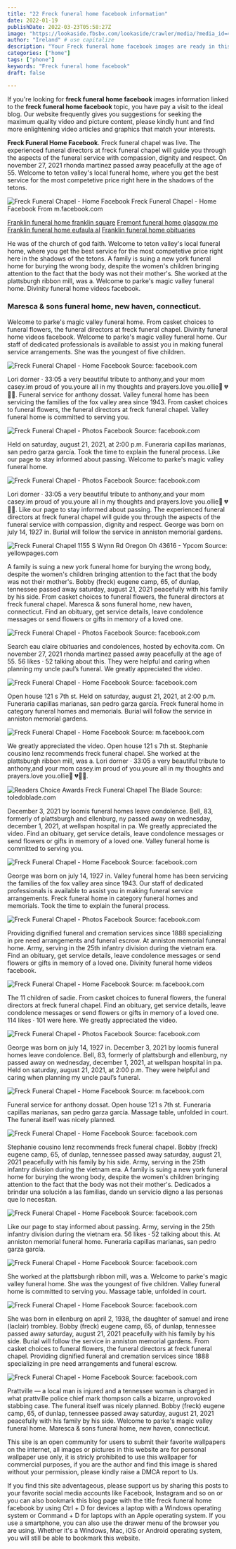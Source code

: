 ```yaml
---
title: "22 Freck funeral home facebook information"
date: 2022-01-19
publishDate: 2022-03-23T05:58:27Z
image: "https://lookaside.fbsbx.com/lookaside/crawler/media/?media_id=4426118574082887"
author: "Ireland" # use capitalize
description: "Your Freck funeral home facebook images are ready in this website. Freck funeral home facebook are a topic that is being searched for and liked by netizens today. You can Find and Download the Freck funeral home facebook files here. Download all royalty-free vectors."
categories: ["home"]
tags: ["phone"]
keywords: "Freck funeral home facebook"
draft: false

---
```


If you're looking for **freck funeral home facebook** images information linked to the **freck funeral home facebook** topic, you have pay a visit to the ideal  blog.  Our website frequently  gives you  suggestions  for seeking  the maximum  quality video and picture  content, please kindly hunt and find more enlightening video articles and graphics  that match your interests.

**Freck Funeral Home Facebook**. Freck funeral chapel was live. The experienced funeral directors at freck funeral chapel will guide you through the aspects of the funeral service with compassion, dignity and respect. On november 27, 2021 rhonda martinez passed away peacefully at the age of 55. Welcome to teton valley&#039;s local funeral home, where you get the best service for the most competetive price right here in the shadows of the tetons.

![Freck Funeral Chapel - Home Facebook](https://lookaside.fbsbx.com/lookaside/crawler/media/?media_id=186542299776136&amp;get_thumbnail=1 "Freck Funeral Chapel - Home Facebook")
Freck Funeral Chapel - Home Facebook From m.facebook.com

[Franklin funeral home franklin square](/franklin-funeral-home-franklin-square/)
[Fremont funeral home glasgow mo](/fremont-funeral-home-glasgow-mo/)
[Franklin funeral home eufaula al](/franklin-funeral-home-eufaula-al/)
[Franklin funeral home obituaries](/franklin-funeral-home-obituaries/)

He was of the church of god faith. Welcome to teton valley&#039;s local funeral home, where you get the best service for the most competetive price right here in the shadows of the tetons. A family is suing a new york funeral home for burying the wrong body, despite the women&#039;s children bringing attention to the fact that the body was not their mother&#039;s. She worked at the plattsburgh ribbon mill, was a. Welcome to parke&#039;s magic valley funeral home. Divinity funeral home videos facebook.

### Maresca &amp; sons funeral home, new haven, connecticut.

Welcome to parke&#039;s magic valley funeral home. From casket choices to funeral flowers, the funeral directors at freck funeral chapel. Divinity funeral home videos facebook. Welcome to parke&#039;s magic valley funeral home. Our staff of dedicated professionals is available to assist you in making funeral service arrangements. She was the youngest of five children.


![Freck Funeral Chapel - Home Facebook](https://lookaside.fbsbx.com/lookaside/crawler/media/?media_id=517308263028870&amp;get_thumbnail=1 "Freck Funeral Chapel - Home Facebook")
Source: facebook.com

Lori dorner · 33:05 a very beautiful tribute to anthony,and your mom casey.im proud of you.youre all in my thoughts and prayers.love you.ollie💙 💔🙏😢. Funeral service for anthony dossat. Valley funeral home has been servicing the families of the fox valley area since 1943. From casket choices to funeral flowers, the funeral directors at freck funeral chapel. Valley funeral home is committed to serving you.

![Freck Funeral Chapel - Photos Facebook](https://lookaside.fbsbx.com/lookaside/crawler/media/?media_id=3317703568257732 "Freck Funeral Chapel - Photos Facebook")
Source: facebook.com

Held on saturday, august 21, 2021, at 2:00 p.m. Funeraria capillas marianas, san pedro garza garcía. Took the time to explain the funeral process. Like our page to stay informed about passing. Welcome to parke&#039;s magic valley funeral home.

![Freck Funeral Chapel - Photos Facebook](https://lookaside.fbsbx.com/lookaside/crawler/media/?media_id=4426118650749546 "Freck Funeral Chapel - Photos Facebook")
Source: facebook.com

Lori dorner · 33:05 a very beautiful tribute to anthony,and your mom casey.im proud of you.youre all in my thoughts and prayers.love you.ollie💙 💔🙏😢. Like our page to stay informed about passing. The experienced funeral directors at freck funeral chapel will guide you through the aspects of the funeral service with compassion, dignity and respect. George was born on july 14, 1927 in. Burial will follow the service in anniston memorial gardens.

![Freck Funeral Chapel 1155 S Wynn Rd Oregon Oh 43616 - Ypcom](https://i3.ypcdn.com/blob/f80ea772319ace31a0ddcdc23df1550856dbaca2_400x260_crop.jpg "Freck Funeral Chapel 1155 S Wynn Rd Oregon Oh 43616 - Ypcom")
Source: yellowpages.com

A family is suing a new york funeral home for burying the wrong body, despite the women&#039;s children bringing attention to the fact that the body was not their mother&#039;s. Bobby (freck) eugene camp, 65, of dunlap, tennessee passed away saturday, august 21, 2021 peacefully with his family by his side. From casket choices to funeral flowers, the funeral directors at freck funeral chapel. Maresca &amp; sons funeral home, new haven, connecticut. Find an obituary, get service details, leave condolence messages or send flowers or gifts in memory of a loved one.

![Freck Funeral Chapel - Photos Facebook](https://lookaside.fbsbx.com/lookaside/crawler/media/?media_id=1249210388440404 "Freck Funeral Chapel - Photos Facebook")
Source: facebook.com

Search eau claire obituaries and condolences, hosted by echovita.com. On november 27, 2021 rhonda martinez passed away peacefully at the age of 55. 56 likes · 52 talking about this. They were helpful and caring when planning my uncle paul’s funeral. We greatly appreciated the video.

![Freck Funeral Chapel - Home Facebook](https://lookaside.fbsbx.com/lookaside/crawler/media/?media_id=3535039879857432 "Freck Funeral Chapel - Home Facebook")
Source: facebook.com

Open house 121 s 7th st. Held on saturday, august 21, 2021, at 2:00 p.m. Funeraria capillas marianas, san pedro garza garcía. Freck funeral home in category funeral homes and memorials. Burial will follow the service in anniston memorial gardens.

![Freck Funeral Chapel - Home Facebook](https://lookaside.fbsbx.com/lookaside/crawler/media/?media_id=2835438406727217&amp;get_thumbnail=1 "Freck Funeral Chapel - Home Facebook")
Source: m.facebook.com

We greatly appreciated the video. Open house 121 s 7th st. Stephanie cousino lenz recommends freck funeral chapel. She worked at the plattsburgh ribbon mill, was a. Lori dorner · 33:05 a very beautiful tribute to anthony,and your mom casey.im proud of you.youre all in my thoughts and prayers.love you.ollie💙 💔🙏😢.

![Readers Choice Awards Freck Funeral Chapel The Blade](https://www.toledoblade.com/image/2021/05/07/1140x_a10-7_cTC/Freck-Funeral-Chapel-jpg.jpg "Readers Choice Awards Freck Funeral Chapel The Blade")
Source: toledoblade.com

December 3, 2021 by loomis funeral homes leave condolence. Bell, 83, formerly of plattsburgh and ellenburg, ny passed away on wednesday, december 1, 2021, at wellspan hospital in pa. We greatly appreciated the video. Find an obituary, get service details, leave condolence messages or send flowers or gifts in memory of a loved one. Valley funeral home is committed to serving you.

![Freck Funeral Chapel - Home Facebook](https://lookaside.fbsbx.com/lookaside/crawler/media/?media_id=486026119124586&amp;get_thumbnail=1 "Freck Funeral Chapel - Home Facebook")
Source: facebook.com

George was born on july 14, 1927 in. Valley funeral home has been servicing the families of the fox valley area since 1943. Our staff of dedicated professionals is available to assist you in making funeral service arrangements. Freck funeral home in category funeral homes and memorials. Took the time to explain the funeral process.

![Freck Funeral Chapel - Photos Facebook](https://lookaside.fbsbx.com/lookaside/crawler/media/?media_id=1276333025728140 "Freck Funeral Chapel - Photos Facebook")
Source: facebook.com

Providing dignified funeral and cremation services since 1888 specializing in pre need arrangements and funeral escrow. At anniston memorial funeral home. Army, serving in the 25th infantry division during the vietnam era. Find an obituary, get service details, leave condolence messages or send flowers or gifts in memory of a loved one. Divinity funeral home videos facebook.

![Freck Funeral Chapel - Home Facebook](https://lookaside.fbsbx.com/lookaside/crawler/media/?media_id=186542299776136&amp;get_thumbnail=1 "Freck Funeral Chapel - Home Facebook")
Source: m.facebook.com

The 11 children of sadie. From casket choices to funeral flowers, the funeral directors at freck funeral chapel. Find an obituary, get service details, leave condolence messages or send flowers or gifts in memory of a loved one. 114 likes · 101 were here. We greatly appreciated the video.

![Freck Funeral Chapel - Photos Facebook](https://lookaside.fbsbx.com/lookaside/crawler/media/?media_id=2812061732155254 "Freck Funeral Chapel - Photos Facebook")
Source: facebook.com

George was born on july 14, 1927 in. December 3, 2021 by loomis funeral homes leave condolence. Bell, 83, formerly of plattsburgh and ellenburg, ny passed away on wednesday, december 1, 2021, at wellspan hospital in pa. Held on saturday, august 21, 2021, at 2:00 p.m. They were helpful and caring when planning my uncle paul’s funeral.

![Freck Funeral Chapel - Home Facebook](https://lookaside.fbsbx.com/lookaside/crawler/media/?media_id=1225814704471927&amp;get_thumbnail=1 "Freck Funeral Chapel - Home Facebook")
Source: m.facebook.com

Funeral service for anthony dossat. Open house 121 s 7th st. Funeraria capillas marianas, san pedro garza garcía. Massage table, unfolded in court. The funeral itself was nicely planned.

![Freck Funeral Chapel - Home Facebook](https://lookaside.fbsbx.com/lookaside/crawler/media/?media_id=1093341644535463&amp;get_thumbnail=1 "Freck Funeral Chapel - Home Facebook")
Source: facebook.com

Stephanie cousino lenz recommends freck funeral chapel. Bobby (freck) eugene camp, 65, of dunlap, tennessee passed away saturday, august 21, 2021 peacefully with his family by his side. Army, serving in the 25th infantry division during the vietnam era. A family is suing a new york funeral home for burying the wrong body, despite the women&#039;s children bringing attention to the fact that the body was not their mother&#039;s. Dedicados a brindar una solución a las familias, dando un servicio digno a las personas que lo necesitan.

![Freck Funeral Chapel - Home Facebook](https://lookaside.fbsbx.com/lookaside/crawler/media/?media_id=501660057936732&amp;get_thumbnail=1 "Freck Funeral Chapel - Home Facebook")
Source: facebook.com

Like our page to stay informed about passing. Army, serving in the 25th infantry division during the vietnam era. 56 likes · 52 talking about this. At anniston memorial funeral home. Funeraria capillas marianas, san pedro garza garcía.

![Freck Funeral Chapel - Home Facebook](https://lookaside.fbsbx.com/lookaside/crawler/media/?media_id=4426118497416228 "Freck Funeral Chapel - Home Facebook")
Source: facebook.com

She worked at the plattsburgh ribbon mill, was a. Welcome to parke&#039;s magic valley funeral home. She was the youngest of five children. Valley funeral home is committed to serving you. Massage table, unfolded in court.

![Freck Funeral Chapel - Home Facebook](https://lookaside.fbsbx.com/lookaside/crawler/media/?media_id=3948196915264847&amp;get_thumbnail=1 "Freck Funeral Chapel - Home Facebook")
Source: facebook.com

She was born in ellenburg on april 2, 1938, the daughter of samuel and irene (laclair) trombley. Bobby (freck) eugene camp, 65, of dunlap, tennessee passed away saturday, august 21, 2021 peacefully with his family by his side. Burial will follow the service in anniston memorial gardens. From casket choices to funeral flowers, the funeral directors at freck funeral chapel. Providing dignified funeral and cremation services since 1888 specializing in pre need arrangements and funeral escrow.

![Freck Funeral Chapel - Home Facebook](https://lookaside.fbsbx.com/lookaside/crawler/media/?media_id=4426118574082887 "Freck Funeral Chapel - Home Facebook")
Source: facebook.com

Prattville — a local man is injured and a tennessee woman is charged in what prattville police chief mark thompson calls a bizarre, unprovoked stabbing case. The funeral itself was nicely planned. Bobby (freck) eugene camp, 65, of dunlap, tennessee passed away saturday, august 21, 2021 peacefully with his family by his side. Welcome to parke&#039;s magic valley funeral home. Maresca &amp; sons funeral home, new haven, connecticut.

This site is an open community for users to submit their favorite wallpapers on the internet, all images or pictures in this website are for personal wallpaper use only, it is stricly prohibited to use this wallpaper for commercial purposes, if you are the author and find this image is shared without your permission, please kindly raise a DMCA report to Us.

If you find this site adventageous, please support us by sharing this posts to your favorite social media accounts like Facebook, Instagram and so on or you can also bookmark this blog page with the title freck funeral home facebook by using Ctrl + D for devices a laptop with a Windows operating system or Command + D for laptops with an Apple operating system. If you use a smartphone, you can also use the drawer menu of the browser you are using. Whether it's a Windows, Mac, iOS or Android operating system, you will still be able to bookmark this website.
